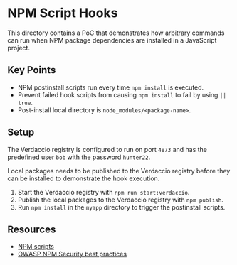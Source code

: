 # NPM Script Hooks

This directory contains a PoC that demonstrates how arbitrary commands
can run when NPM package dependencies are installed in a JavaScript project.

## Key Points

- NPM postinstall scripts run every time `npm install` is executed.
- Prevent failed hook scripts from causing `npm install` to fail by using `|| true`.
- Post-install local directory is `node_modules/<package-name>`.

## Setup

The Verdaccio registry is configured to run on port `4873` and has the predefined user `bob` with the password `hunter22`.

Local packages needs to be published to the Verdaccio registry before they can be installed to demonstrate the hook execution.

1. Start the Verdaccio registry with `npm run start:verdaccio`.
2. Publish the local packages to the Verdaccio registry with `npm publish`.
3. Run `npm install` in the `myapp` directory to trigger the postinstall scripts.

## Resources

- [NPM scripts](https://docs.npmjs.com/cli/v10/using-npm/scripts)
- [OWASP NPM Security best practices](https://cheatsheetseries.owasp.org/cheatsheets/NPM_Security_Cheat_Sheet.html#3-minimize-attack-surfaces-by-ignoring-run-scripts)